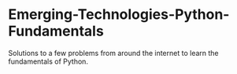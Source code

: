 # Emerging-Technologies-Python-Fundamentals
Solutions to a few problems from around the internet to learn the fundamentals of Python.
